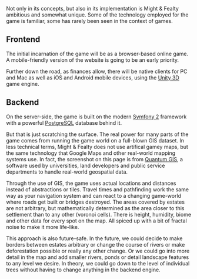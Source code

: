 Not only in its concepts, but also in its implementation is Might & Fealty ambitious and somewhat unique. Some of the technology employed for the game is familiar, some has rarely been seen in the context of games.

Frontend
--------

The initial incarnation of the game will be as a browser-based online game. A mobile-friendly version of the website is going to be an early priority.

Further down the road, as finances allow, there will be native clients for PC and Mac as well as iOS and Android mobile devices, using the [Unity 3D](http://unity3d.com) game engine.


Backend
-------

On the server-side, the game is built on the modern [Symfony 2](http://symfony.com) framework with a powerful [PostgreSQL](http://www.postgresql.org) database behind it.

But that is just scratching the surface. The real power for many parts of the game comes from running the game world on a full-blown GIS dataset. In less technical terms, Might & Fealty does not use artifical gamey maps, but the same technology that Google Maps and other real-world mapping systems use. In fact, the screenshot on this page is from [Quantum GIS](http://www.qgis.org/), a software used by universities, land developers and public service departments to handle real-world geospatial data.

Through the use of GIS, the game uses actual locations and distances instead of abstractions or tiles. Travel times and pathfinding work the same way as your navigation system and can react to a changing game-world where roads get built or bridges destroyed. The areas covered by estates are not arbitrary, but mathematically determined as the area closer to this settlement than to any other (voronoi cells). There is height, humidity, biome and other data for every spot on the map. All spiced up with a bit of fractal noise to make it more life-like.

This approach is also future-safe. In the future, we could decide to make borders between estates arbitrary or change the course of rivers or make deforestation possible or really any other change. Or we could go into more detail in the map and add smaller rivers, ponds or detail landscape features to any level we desire. In theory, we could go down to the level of individual trees without having to change anything in the backend engine.
